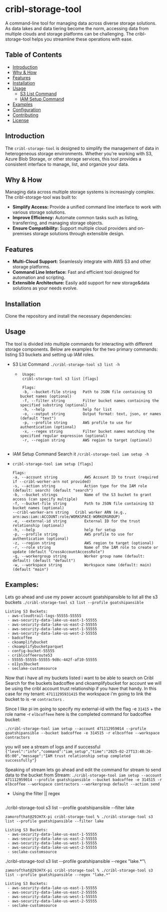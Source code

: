 # cribl-storage-tool

A command-line tool for managing data across diverse storage solutions. As data lakes and data tiering become the norm, accessing data from multiple clouds and storage platforms can be challenging. The cribl-storage-tool helps you streamline these operations with ease.

## Table of Contents

- [Introduction](#introduction)
- [Why & How](#why--how)
- [Features](#features)
- [Installation](#installation)
- [Usage](#usage)
   - [S3 List Command](#s3-list-command)
   - [IAM Setup Command](#iam-setup-command)
- [Examples](#examples)
- [Configuration](#configuration)
- [Contributing](#contributing)
- [License](#license)

## Introduction

The `cribl-storage-tool` is designed to simplify the management of data in heterogeneous storage environments. Whether you're working with S3, Azure Blob Storage, or other storage services, this tool provides a consistent interface to manage, list, and organize your data.

## Why & How

Managing data across multiple storage systems is increasingly complex. The cribl-storage-tool was built to:

- **Simplify Access:** Provide a unified command line interface to work with various storage solutions.
- **Improve Efficiency:** Automate common tasks such as listing, transferring, and managing storage objects.
- **Ensure Compatibility:** Support multiple cloud providers and on-premises storage solutions through extensible design.

## Features

- **Multi-Cloud Support:** Seamlessly integrate with AWS S3 and other storage platforms.
- **Command Line Interface:** Fast and efficient tool designed for automation and scripting.
- **Extensible Architecture:** Easily add support for new storage&data solutions as your needs evolve.

## Installation

Clone the repository and install the necessary dependencies:


## Usage

The tool is divided into multiple commands for interacting with different storage components. Below are examples for the two primary commands: listing S3 buckets and setting up IAM roles.

 - S3 List Command
```./cribl-storage-tool s3 list -h```
   - ```aiignore
      Usage:
      cribl-storage-tool s3 list [flags]
    
      Flags:
      -b, --bucket-file string   Path to JSON file containing S3 bucket names (optional)
      -f, --filter string        Filter bucket names containing the specified substring (optional)
      -h, --help                 help for list
      -o, --output string        Output format: text, json, or names (default "text")
      -p, --profile string       AWS profile to use for authentication (optional)
      -x, --regex string         Filter bucket names matching the specified regular expression (optional)
      -r, --region string        AWS region to target (optional)
   ```
 - IAM Setup Command Search it
   ```/cribl-storage-tool iam setup -h```
 - ```Usage:
   cribl-storage-tool iam setup [flags]
   
   Flags:
   -a, --account string            AWS Account ID to trust (required if --cribl-worker-arn not provided)
   -s, --action string             Action type for the IAM role (default: search) (default "search")
   -b, --bucket strings            Name of the S3 bucket to grant access (can specify multiple)
   -f, --bucket-file string        Path to JSON file containing S3 bucket names (optional)
   --cribl-worker-arn string   Cribl worker ARN (e.g., arn:aws:iam::ACCOUNT:role/WORKSPACE-WORKERGROUP)
   -e, --external-id string        External ID for the trust relationship (optional)
   -h, --help                      help for setup
   -p, --profile string            AWS profile to use for authentication (optional)
   -z, --region string             AWS region to target (optional)
   -r, --role string               Name of the IAM role to create or update (default "CrossAccountAccessRole")
   -g, --workergroup string        Worker group name (default: default) (default "default")
   -w, --workspace string          Workspace name (default: main) (default "main")
   ```
## Examples:
Lets go ahead and use my power account goatshipansible to list all the s3 buckets
```./cribl-storage-tool s3 list --profile goatshipansible```
```
Listing S3 Buckets:
 - aws-cloudtrail-logs-55555-55555
 - aws-security-data-lake-us-east-1-55555
 - aws-security-data-lake-us-east-2-55555
 - aws-security-data-lake-us-west-1-55555
 - aws-security-data-lake-us-west-2-55555
 - badcoffee
 - ckoamplifybucket
 - ckoamplifybucketparquet
 - config-bucket-55555
 - criblcoffeeroute53
 - 55555-55555-55555-9d8c-442f-af10-55555
 - o11ys3bucket
 - seclake-customsource

```
Now that i have all my buckets listed i want to be able to search on Cribl Search for the buckets badcoffee and ckoamplifybucket
for account we will be using the cribl account trust relationship if you have that handy. In this case for my tenant: `47111295931415`
the workspace i'm going to link the bucket to is -w `contractors` .

Since I like pi im going to specify my external-id with the flag -e `31415` + the role name -r `elbcoffeee` here is the completed command for badcoffee bucket:

```./cribl-storage-tool iam setup --account 471112959014 --profile goatshipansible --bucket badcoffee -e 314515 -r elbcoffee --workspace contractors ```

you will see a stream of logs and if successful `{"level":"info","command":"iam_setup","time":"2025-02-27T13:48:26-05:00","message":"IAM trust relationship setup completed successfully"}`

Speaking of stream lets go ahead and edit the command for stream to send data to the bucket from Stream:
```./cribl-storage-tool iam setup --account 471112959014 --profile goatshipansible --bucket badcoffee -e 314515 -r elbcoffee --workspace contractors --workergroup default --action send```

- Using the filter || regex
```
```
./cribl-storage-tool s3 list --profile goatshipansible --filter lake
```aiignore
zamorofthat@29JH7X-pi cribl-storage-tool % ./cribl-storage-tool s3 list --profile goatshipansible --filter lake

Listing S3 Buckets:
 - aws-security-data-lake-us-east-1-55555
 - aws-security-data-lake-us-east-2-55555
 - aws-security-data-lake-us-west-1-55555
 - aws-security-data-lake-us-west-2-55555
 - seclake-customsource

```

./cribl-storage-tool s3 list --profile goatshipansible --regex "lake.*"\
```aiignore
zamorofthat@29JH7X-pi cribl-storage-tool % ./cribl-storage-tool s3 list --profile goatshipansible --regex "lake.*"

Listing S3 Buckets:
 - aws-security-data-lake-us-east-1-55555
 - aws-security-data-lake-us-east-2-55555
 - aws-security-data-lake-us-west-1-55555
 - aws-security-data-lake-us-west-2-55555
 - seclake-customsource
```
